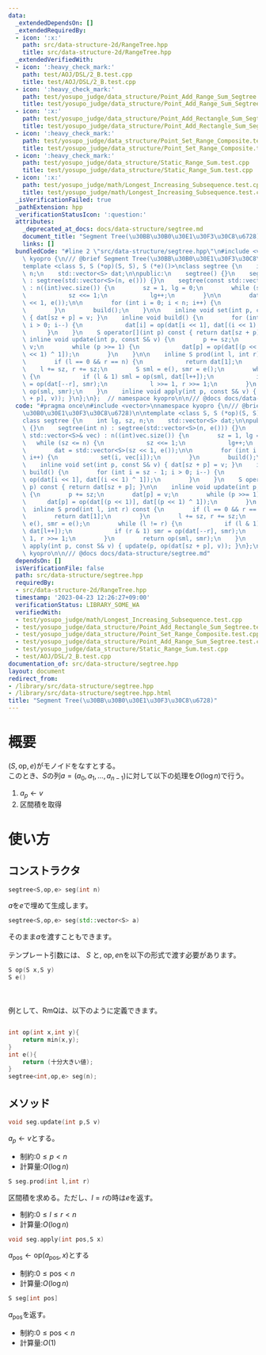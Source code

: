 ```yaml
---
data:
  _extendedDependsOn: []
  _extendedRequiredBy:
  - icon: ':x:'
    path: src/data-structure-2d/RangeTree.hpp
    title: src/data-structure-2d/RangeTree.hpp
  _extendedVerifiedWith:
  - icon: ':heavy_check_mark:'
    path: test/AOJ/DSL/2_B.test.cpp
    title: test/AOJ/DSL/2_B.test.cpp
  - icon: ':heavy_check_mark:'
    path: test/yosupo_judge/data_structure/Point_Add_Range_Sum_Segtree.test.cpp
    title: test/yosupo_judge/data_structure/Point_Add_Range_Sum_Segtree.test.cpp
  - icon: ':x:'
    path: test/yosupo_judge/data_structure/Point_Add_Rectangle_Sum_Segtree.test.cpp
    title: test/yosupo_judge/data_structure/Point_Add_Rectangle_Sum_Segtree.test.cpp
  - icon: ':heavy_check_mark:'
    path: test/yosupo_judge/data_structure/Point_Set_Range_Composite.test.cpp
    title: test/yosupo_judge/data_structure/Point_Set_Range_Composite.test.cpp
  - icon: ':heavy_check_mark:'
    path: test/yosupo_judge/data_structure/Static_Range_Sum.test.cpp
    title: test/yosupo_judge/data_structure/Static_Range_Sum.test.cpp
  - icon: ':x:'
    path: test/yosupo_judge/math/Longest_Increasing_Subsequence.test.cpp
    title: test/yosupo_judge/math/Longest_Increasing_Subsequence.test.cpp
  _isVerificationFailed: true
  _pathExtension: hpp
  _verificationStatusIcon: ':question:'
  attributes:
    _deprecated_at_docs: docs/data-structure/segtree.md
    document_title: "Segment Tree(\u30BB\u30B0\u30E1\u30F3\u30C8\u6728)"
    links: []
  bundledCode: "#line 2 \"src/data-structure/segtree.hpp\"\n#include <vector>\nnamespace\
    \ kyopro {\n/// @brief Segment Tree(\u30BB\u30B0\u30E1\u30F3\u30C8\u6728)\n\n\
    template <class S, S (*op)(S, S), S (*e)()>\nclass segtree {\n    int lg, sz,\
    \ n;\n    std::vector<S> dat;\n\npublic:\n    segtree() {}\n    segtree(int n)\
    \ : segtree(std::vector<S>(n, e())) {}\n    segtree(const std::vector<S>& vec)\
    \ : n((int)vec.size()) {\n        sz = 1, lg = 0;\n        while (sz <= n) {\n\
    \            sz <<= 1;\n            lg++;\n        }\n\n        dat = std::vector<S>(sz\
    \ << 1, e());\n\n        for (int i = 0; i < n; i++) {\n            set(i, vec[i]);\n\
    \        }\n        build();\n    }\n\n    inline void set(int p, const S& v)\
    \ { dat[sz + p] = v; }\n    inline void build() {\n        for (int i = sz - 1;\
    \ i > 0; i--) {\n            dat[i] = op(dat[i << 1], dat[(i << 1) ^ 1]);\n  \
    \      }\n    }\n    S operator[](int p) const { return dat[sz + p]; }\n\n   \
    \ inline void update(int p, const S& v) {\n        p += sz;\n        dat[p] =\
    \ v;\n        while (p >>= 1) {\n            dat[p] = op(dat[(p << 1)], dat[(p\
    \ << 1) ^ 1]);\n        }\n    }\n\n    inline S prod(int l, int r) const {\n\
    \        if (l == 0 && r == n) {\n            return dat[1];\n        }\n    \
    \    l += sz, r += sz;\n        S sml = e(), smr = e();\n        while (l != r)\
    \ {\n            if (l & 1) sml = op(sml, dat[l++]);\n            if (r & 1) smr\
    \ = op(dat[--r], smr);\n            l >>= 1, r >>= 1;\n        }\n        return\
    \ op(sml, smr);\n    }\n    inline void apply(int p, const S& v) { update(p, op(dat[sz\
    \ + p], v)); }\n};\n};  // namespace kyopro\n\n/// @docs docs/data-structure/segtree.md\n"
  code: "#pragma once\n#include <vector>\nnamespace kyopro {\n/// @brief Segment Tree(\u30BB\
    \u30B0\u30E1\u30F3\u30C8\u6728)\n\ntemplate <class S, S (*op)(S, S), S (*e)()>\n\
    class segtree {\n    int lg, sz, n;\n    std::vector<S> dat;\n\npublic:\n    segtree()\
    \ {}\n    segtree(int n) : segtree(std::vector<S>(n, e())) {}\n    segtree(const\
    \ std::vector<S>& vec) : n((int)vec.size()) {\n        sz = 1, lg = 0;\n     \
    \   while (sz <= n) {\n            sz <<= 1;\n            lg++;\n        }\n\n\
    \        dat = std::vector<S>(sz << 1, e());\n\n        for (int i = 0; i < n;\
    \ i++) {\n            set(i, vec[i]);\n        }\n        build();\n    }\n\n\
    \    inline void set(int p, const S& v) { dat[sz + p] = v; }\n    inline void\
    \ build() {\n        for (int i = sz - 1; i > 0; i--) {\n            dat[i] =\
    \ op(dat[i << 1], dat[(i << 1) ^ 1]);\n        }\n    }\n    S operator[](int\
    \ p) const { return dat[sz + p]; }\n\n    inline void update(int p, const S& v)\
    \ {\n        p += sz;\n        dat[p] = v;\n        while (p >>= 1) {\n      \
    \      dat[p] = op(dat[(p << 1)], dat[(p << 1) ^ 1]);\n        }\n    }\n\n  \
    \  inline S prod(int l, int r) const {\n        if (l == 0 && r == n) {\n    \
    \        return dat[1];\n        }\n        l += sz, r += sz;\n        S sml =\
    \ e(), smr = e();\n        while (l != r) {\n            if (l & 1) sml = op(sml,\
    \ dat[l++]);\n            if (r & 1) smr = op(dat[--r], smr);\n            l >>=\
    \ 1, r >>= 1;\n        }\n        return op(sml, smr);\n    }\n    inline void\
    \ apply(int p, const S& v) { update(p, op(dat[sz + p], v)); }\n};\n};  // namespace\
    \ kyopro\n\n/// @docs docs/data-structure/segtree.md"
  dependsOn: []
  isVerificationFile: false
  path: src/data-structure/segtree.hpp
  requiredBy:
  - src/data-structure-2d/RangeTree.hpp
  timestamp: '2023-04-23 12:26:27+09:00'
  verificationStatus: LIBRARY_SOME_WA
  verifiedWith:
  - test/yosupo_judge/math/Longest_Increasing_Subsequence.test.cpp
  - test/yosupo_judge/data_structure/Point_Add_Rectangle_Sum_Segtree.test.cpp
  - test/yosupo_judge/data_structure/Point_Set_Range_Composite.test.cpp
  - test/yosupo_judge/data_structure/Point_Add_Range_Sum_Segtree.test.cpp
  - test/yosupo_judge/data_structure/Static_Range_Sum.test.cpp
  - test/AOJ/DSL/2_B.test.cpp
documentation_of: src/data-structure/segtree.hpp
layout: document
redirect_from:
- /library/src/data-structure/segtree.hpp
- /library/src/data-structure/segtree.hpp.html
title: "Segment Tree(\u30BB\u30B0\u30E1\u30F3\u30C8\u6728)"
---
```

# 概要
$(S,\text{op},e)$がモノイドをなすとする。\
このとき、$S$の列$a=(a_0,a_1,\dots,a_{n-1})$に対して以下の処理を$O(\log n)$で行う。

1. $a_p\leftarrow v$
1. 区間積を取得

# 使い方
## コンストラクタ
```cpp
segtree<S,op,e> seg(int n)
```
$a$を$e$で埋めて生成します。
```cpp
segtree<S,op,e> seg(std::vector<S> a)
```
そのまま$a$を渡すこともできます。
\
\
テンプレート引数には、 $S$ と, $\text{op},e$nを以下の形式で渡す必要があります。
```cpp
S op(S x,S y)
S e()
```
\
\
例として、RmQは、以下のように定義できます。
```cpp

int op(int x,int y){
    return min(x,y);
}
int e(){
    return (十分大きい値);
}
segtree<int,op,e> seg(n);
```

## メソッド
```cpp
void seg.update(int p,S v)
```
$a_p\leftarrow v$とする。
- 制約:$0\leq p<n$
- 計算量:$O(\log n)$

```cpp
S seg.prod(int l,int r)
```
区間積を求める。ただし、$l=r$の時は$e$を返す。
- 制約:$0\leq l\leq r <n$
- 計算量:$O(\log n)$

```cpp
void seg.apply(int pos,S x)
```
$a_{\text{pos}}\leftarrow \text{op}(a_{\text{pos}},x)$とする
- 制約:$0\leq \text{pos}<n$
- 計算量:$O(\log n)$

```cpp
S seg[int pos]
```
$a_{\text{pos}}$を返す。
- 制約:$0\leq \text{pos} <n$
- 計算量:$O(1)$